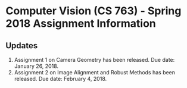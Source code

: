 <h1>Computer Vision (CS 763) - Spring 2018 Assignment Information</h1>
<h2> Updates </h2>
<ol>
  
  <li>Assignment 1 on Camera Geometry has been released. Due date: January 26, 2018.
  <li>Assignment 2 on Image Alignment and Robust Methods has been released. Due date: February 4, 2018.
</ol>
